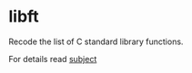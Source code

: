 # libft

Recode the list of C standard library functions.

For details read [subject](https://github.com/MANT-i-S/libft/blob/master/libft.en.pdf)
